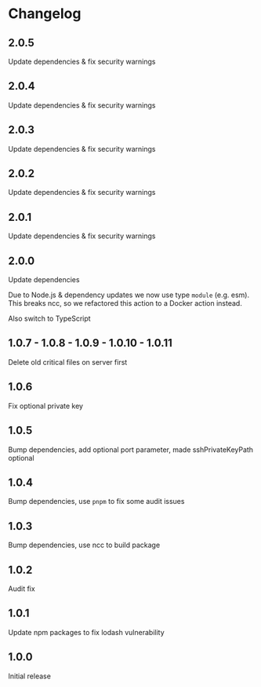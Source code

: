 # Changelog

## 2.0.5
Update dependencies & fix security warnings

## 2.0.4
Update dependencies & fix security warnings

## 2.0.3
Update dependencies & fix security warnings

## 2.0.2
Update dependencies & fix security warnings

## 2.0.1
Update dependencies & fix security warnings

## 2.0.0
Update dependencies

Due to Node.js & dependency updates we now use type `module` (e.g. esm). 
This breaks ncc, so we refactored this action to a Docker action instead.

Also switch to TypeScript

## 1.0.7 - 1.0.8 - 1.0.9 - 1.0.10 - 1.0.11
Delete old critical files on server first

## 1.0.6
Fix optional private key

## 1.0.5
Bump dependencies, add optional port parameter, made sshPrivateKeyPath optional 

## 1.0.4
Bump dependencies, use `pnpm` to fix some audit issues

## 1.0.3
Bump dependencies, use ncc to build package

## 1.0.2
Audit fix

## 1.0.1
Update npm packages to fix lodash vulnerability

## 1.0.0
Initial release
